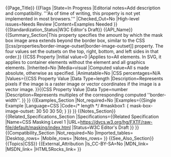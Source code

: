 {{Page_Title}}
{{Flags
|State=In Progress
|Editorial notes=Add description and compatibility.
'''As of time of writing, this property is not yet implemented in most browsers.'''
|Checked_Out=No
|High-level issues=Needs Review
|Content=Examples Needed
}}
{{Standardization_Status|W3C Editor's Draft}}
{{API_Name}}
{{Summary_Section|This property specifies the amount by which the mask box image area extends beyond the border box, similar to the CSS [[css/properties/border-image-outset|border-image-outset]] property. The four values set the outsets on the top, right, bottom, and left sides in that order.}}
{{CSS Property
|Initial value=0
|Applies to=All elements. In SVG, it applies to container elements without the <defs> element and all graphics elements.
|Inherited=No
|Media=visual
|Computed value=All <length>s made absolute, otherwise as specified.
|Animatable=No
|CSS percentages=N/A
|Values={{CSS Property Value
|Data Type=length
|Description=Represents pixels if the image is a raster image or vector coordinates if the image is a vector image.
}}{{CSS Property Value
|Data Type=number
|Description=Represents multiples of the corresponding computed ''border-width''.
}}
}}
{{Examples_Section
|Not_required=No
|Examples={{Single Example
|Language=CSS
|Code=/* length */
#maskbox1: {
    mask-box-image-outset: 30 50 30 50;
}
}}
}}
{{Notes_Section}}
{{Related_Specifications_Section
|Specifications={{Related Specification
|Name=CSS Masking Level 1
|URL=https://dvcs.w3.org/hg/FXTF/raw-file/default/masking/index.html
|Status=W3C Editor's Draft
}}
}}
{{Compatibility_Section
|Not_required=No
|Imported_tables=
|Desktop_rows=
|Mobile_rows=
|Notes_rows=
}}
{{See_Also_Section}}
{{Topics|CSS}}
{{External_Attribution
|Is_CC-BY-SA=No
|MDN_link=
|MSDN_link=
|HTML5Rocks_link=
}}